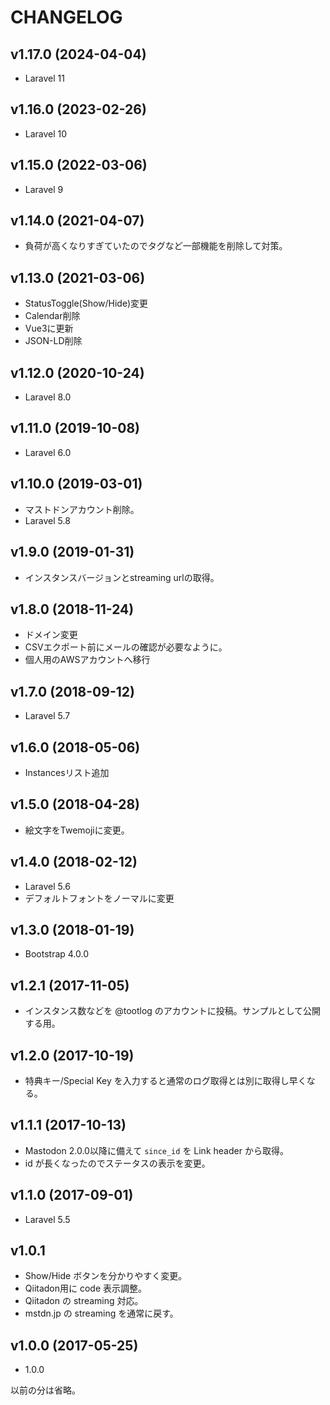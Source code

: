 # CHANGELOG

## v1.17.0 (2024-04-04)
- Laravel 11

## v1.16.0 (2023-02-26)
- Laravel 10

## v1.15.0 (2022-03-06)
- Laravel 9

## v1.14.0 (2021-04-07)
- 負荷が高くなりすぎていたのでタグなど一部機能を削除して対策。

## v1.13.0 (2021-03-06)
- StatusToggle(Show/Hide)変更
- Calendar削除
- Vue3に更新
- JSON-LD削除

## v1.12.0 (2020-10-24)
- Laravel 8.0

## v1.11.0 (2019-10-08)
- Laravel 6.0

## v1.10.0 (2019-03-01)
- マストドンアカウント削除。
- Laravel 5.8

## v1.9.0 (2019-01-31)
- インスタンスバージョンとstreaming urlの取得。

## v1.8.0 (2018-11-24)
- ドメイン変更
- CSVエクポート前にメールの確認が必要なように。
- 個人用のAWSアカウントへ移行

## v1.7.0 (2018-09-12)
- Laravel 5.7

## v1.6.0 (2018-05-06)
- Instancesリスト追加

## v1.5.0 (2018-04-28)
- 絵文字をTwemojiに変更。

## v1.4.0 (2018-02-12)
- Laravel 5.6
- デフォルトフォントをノーマルに変更

## v1.3.0 (2018-01-19)
- Bootstrap 4.0.0

## v1.2.1 (2017-11-05)
- インスタンス数などを @tootlog のアカウントに投稿。サンプルとして公開する用。

## v1.2.0 (2017-10-19)
- 特典キー/Special Key を入力すると通常のログ取得とは別に取得し早くなる。

## v1.1.1 (2017-10-13)
- Mastodon 2.0.0以降に備えて `since_id` を Link header から取得。
- id が長くなったのでステータスの表示を変更。

## v1.1.0 (2017-09-01)
- Laravel 5.5

## v1.0.1
- Show/Hide ボタンを分かりやすく変更。
- Qiitadon用に code 表示調整。
- Qiitadon の streaming 対応。
- mstdn.jp の streaming を通常に戻す。

## v1.0.0 (2017-05-25)
- 1.0.0

以前の分は省略。
